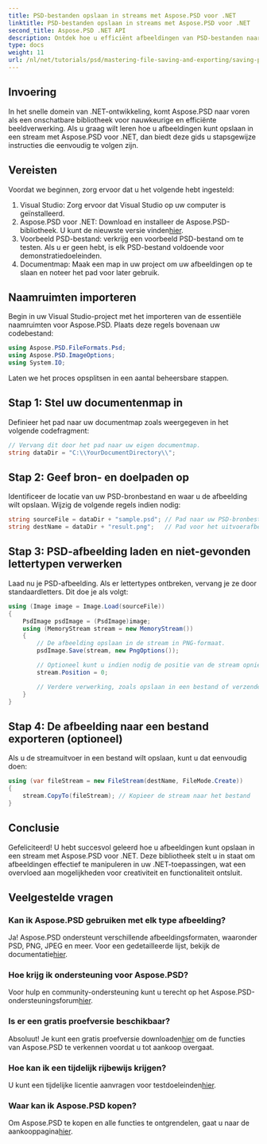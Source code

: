 ```yaml
---
title: PSD-bestanden opslaan in streams met Aspose.PSD voor .NET
linktitle: PSD-bestanden opslaan in streams met Aspose.PSD voor .NET
second_title: Aspose.PSD .NET API
description: Ontdek hoe u efficiënt afbeeldingen van PSD-bestanden naar streams kunt opslaan met Aspose.PSD voor .NET. Deze uitgebreide stapsgewijze handleiding behandelt vereisten, codes en technieken.
type: docs
weight: 11
url: /nl/net/tutorials/psd/mastering-file-saving-and-exporting/saving-psd-files-to-streams/
---
```

## Invoering

In het snelle domein van .NET-ontwikkeling, komt Aspose.PSD naar voren als een onschatbare bibliotheek voor nauwkeurige en efficiënte beeldverwerking. Als u graag wilt leren hoe u afbeeldingen kunt opslaan in een stream met Aspose.PSD voor .NET, dan biedt deze gids u stapsgewijze instructies die eenvoudig te volgen zijn.

## Vereisten

Voordat we beginnen, zorg ervoor dat u het volgende hebt ingesteld:

1. Visual Studio: Zorg ervoor dat Visual Studio op uw computer is geïnstalleerd.
2. Aspose.PSD voor .NET: Download en installeer de Aspose.PSD-bibliotheek. U kunt de nieuwste versie vinden[hier](https://releases.aspose.com/psd/net/).
3. Voorbeeld PSD-bestand: verkrijg een voorbeeld PSD-bestand om te testen. Als u er geen hebt, is elk PSD-bestand voldoende voor demonstratiedoeleinden.
4. Documentmap: Maak een map in uw project om uw afbeeldingen op te slaan en noteer het pad voor later gebruik.

## Naamruimten importeren

Begin in uw Visual Studio-project met het importeren van de essentiële naamruimten voor Aspose.PSD. Plaats deze regels bovenaan uw codebestand:

```csharp
using Aspose.PSD.FileFormats.Psd;
using Aspose.PSD.ImageOptions;
using System.IO;
```

Laten we het proces opsplitsen in een aantal beheersbare stappen.

## Stap 1: Stel uw documentenmap in

Definieer het pad naar uw documentmap zoals weergegeven in het volgende codefragment:

```csharp
// Vervang dit door het pad naar uw eigen documentmap.
string dataDir = "C:\\YourDocumentDirectory\\";
```

## Stap 2: Geef bron- en doelpaden op

Identificeer de locatie van uw PSD-bronbestand en waar u de afbeelding wilt opslaan. Wijzig de volgende regels indien nodig:

```csharp
string sourceFile = dataDir + "sample.psd"; // Pad naar uw PSD-bronbestand
string destName = dataDir + "result.png";   // Pad voor het uitvoerafbeeldingsbestand
```

## Stap 3: PSD-afbeelding laden en niet-gevonden lettertypen verwerken

Laad nu je PSD-afbeelding. Als er lettertypes ontbreken, vervang je ze door standaardletters. Dit doe je als volgt:

```csharp
using (Image image = Image.Load(sourceFile))
{
    PsdImage psdImage = (PsdImage)image;
    using (MemoryStream stream = new MemoryStream())
    {
        // De afbeelding opslaan in de stream in PNG-formaat.
        psdImage.Save(stream, new PngOptions());

        // Optioneel kunt u indien nodig de positie van de stream opnieuw instellen
        stream.Position = 0;

        // Verdere verwerking, zoals opslaan in een bestand of verzenden via een netwerk, kan hier plaatsvinden.
    }
}
```

## Stap 4: De afbeelding naar een bestand exporteren (optioneel)

Als u de streamuitvoer in een bestand wilt opslaan, kunt u dat eenvoudig doen:

```csharp
using (var fileStream = new FileStream(destName, FileMode.Create))
{
    stream.CopyTo(fileStream); // Kopieer de stream naar het bestand
}
```

## Conclusie

Gefeliciteerd! U hebt succesvol geleerd hoe u afbeeldingen kunt opslaan in een stream met Aspose.PSD voor .NET. Deze bibliotheek stelt u in staat om afbeeldingen effectief te manipuleren in uw .NET-toepassingen, wat een overvloed aan mogelijkheden voor creativiteit en functionaliteit ontsluit.

## Veelgestelde vragen

### Kan ik Aspose.PSD gebruiken met elk type afbeelding?
 Ja! Aspose.PSD ondersteunt verschillende afbeeldingsformaten, waaronder PSD, PNG, JPEG en meer. Voor een gedetailleerde lijst, bekijk de documentatie[hier](https://reference.aspose.com/psd/net/).

### Hoe krijg ik ondersteuning voor Aspose.PSD?
Voor hulp en community-ondersteuning kunt u terecht op het Aspose.PSD-ondersteuningsforum[hier](https://forum.aspose.com/c/psd/34).

### Is er een gratis proefversie beschikbaar?
 Absoluut! Je kunt een gratis proefversie downloaden[hier](https://releases.aspose.com/) om de functies van Aspose.PSD te verkennen voordat u tot aankoop overgaat.

### Hoe kan ik een tijdelijk rijbewijs krijgen?
 U kunt een tijdelijke licentie aanvragen voor testdoeleinden[hier](https://purchase.conholdate.com/temporary-license/).

### Waar kan ik Aspose.PSD kopen?
 Om Aspose.PSD te kopen en alle functies te ontgrendelen, gaat u naar de aankooppagina[hier](https://purchase.conholdate.com/buy).